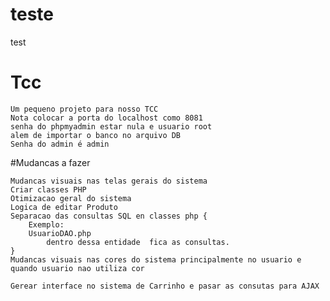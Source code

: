 # teste
test

# Tcc
    Um pequeno projeto para nosso TCC
    Nota colocar a porta do localhost como 8081
    senha do phpmyadmin estar nula e usuario root
    alem de importar o banco no arquivo DB
    Senha do admin é admin


#Mudancas a fazer

    Mudancas visuais nas telas gerais do sistema
    Criar classes PHP
    Otimizacao geral do sistema
    Logica de editar Produto
    Separacao das consultas SQL en classes php {
        Exemplo:
        UsuarioDAO.php
            dentro dessa entidade  fica as consultas.
    }
    Mudancas visuais nas cores do sistema principalmente no usuario e quando usuario nao utiliza cor

    Gerear interface no sistema de Carrinho e pasar as consutas para AJAX

